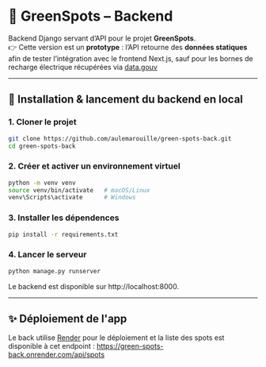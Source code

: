# 🔧 GreenSpots – Backend

Backend Django servant d’API pour le projet **GreenSpots**.  
👉 Cette version est un **prototype** : l’API retourne des **données statiques** afin de tester l’intégration avec le frontend Next.js, sauf pour les bornes de recharge électrique récupérées via [data.gouv](https://data.gouv.fr)

---

## 🚀 Installation & lancement du backend en local

### 1. Cloner le projet
```bash
git clone https://github.com/aulemarouille/green-spots-back.git
cd green-spots-back
```
### 2. Créer et activer un environnement virtuel
```bash
python -m venv venv
source venv/bin/activate   # macOS/Linux
venv\Scripts\activate      # Windows
```
### 3. Installer les dépendences
```bash
pip install -r requirements.txt
```
### 4. Lancer le serveur
```bash
python manage.py runserver
```

Le backend est disponible sur http://localhost:8000.

---

## ✨ Déploiement de l'app

Le back utilise [Render](https://render.com/) pour le déploiement et la liste des spots est disponible à cet endpoint : https://green-spots-back.onrender.com/api/spots
